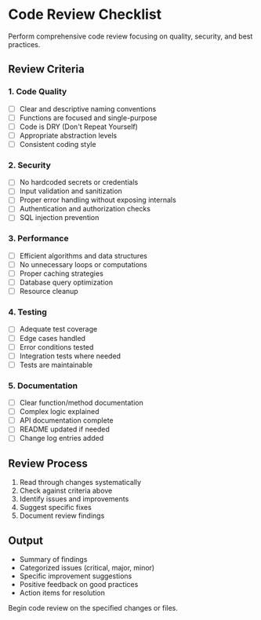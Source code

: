 # Code Review Checklist

Perform comprehensive code review focusing on quality, security, and best practices.

## Review Criteria

### 1. Code Quality
- [ ] Clear and descriptive naming conventions
- [ ] Functions are focused and single-purpose
- [ ] Code is DRY (Don't Repeat Yourself)
- [ ] Appropriate abstraction levels
- [ ] Consistent coding style

### 2. Security
- [ ] No hardcoded secrets or credentials
- [ ] Input validation and sanitization
- [ ] Proper error handling without exposing internals
- [ ] Authentication and authorization checks
- [ ] SQL injection prevention

### 3. Performance
- [ ] Efficient algorithms and data structures
- [ ] No unnecessary loops or computations
- [ ] Proper caching strategies
- [ ] Database query optimization
- [ ] Resource cleanup

### 4. Testing
- [ ] Adequate test coverage
- [ ] Edge cases handled
- [ ] Error conditions tested
- [ ] Integration tests where needed
- [ ] Tests are maintainable

### 5. Documentation
- [ ] Clear function/method documentation
- [ ] Complex logic explained
- [ ] API documentation complete
- [ ] README updated if needed
- [ ] Change log entries added

## Review Process
1. Read through changes systematically
2. Check against criteria above
3. Identify issues and improvements
4. Suggest specific fixes
5. Document review findings

## Output
- Summary of findings
- Categorized issues (critical, major, minor)
- Specific improvement suggestions
- Positive feedback on good practices
- Action items for resolution

Begin code review on the specified changes or files.